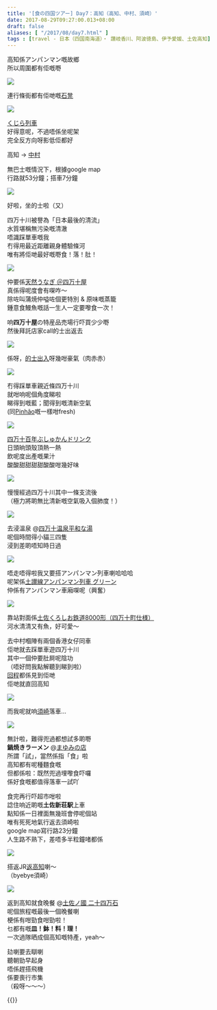 ```yaml
---
title: '[食の四国ツアー] Day7：高知（高知、中村、須崎）'
date: 2017-08-29T09:27:00.013+08:00
draft: false
aliases: [ "/2017/08/day7.html" ]
tags : [travel - 日本（四国南海道）・ 讚岐香川、阿波徳島、伊予愛媛、土佐高知]
---
```


高知係アンパンマン嘅故鄉  
所以周圍都有佢嘅嘢  

![](https://xxnbla.ch.files.1drv.com/y4myfY8z1IdnpS7Hl6yjgcI1hV2K4j99RIeXlf3oRN5XG1aP4dDhUxvxj8ZDkJpFyFzmm2ZWoXu_uWY7eXQj1mMO4MRyaqFhjTb6VH0bylg6x2p75f2GWdG-DVxlC_bMFAMgOY-dF2UVebxripAJjnfR2L_ijgmEITJcqz34Errw15ViqCCAjvnfozObs7aleZGMdjJSLm1N4vq41RjsY6Cpw?width=660&height=372&cropmode=none)

連行條街都有佢哋嘅[石凳](https://www.hidie.net/2020/05/day7.html)  

![](https://xxnwla.ch.files.1drv.com/y4mFOeew0opWqCrAlxzSbrlWRLDN7-VK2F37KAykQY-cgUpSWbXsZ0leGtbmUJG8Ebr6hN8RrdjcBAX1tAriXf4OluPz_yfIRmo-ebX1OQC5VGEiOg-8t0NZdEOyAKtkS6jtdzu_kKm_4_vMupERQiNqCuoFquv0BvYsi_zAJzlGWWGFGw59HZDDj3ZW1PB20ebZzLLPPeawePFmEAZGrBBhg?width=660&height=372&cropmode=none)

[くじら列車](https://www.hidie.net/2020/05/day7-2.html)  
好得意呢，不過唔係坐呢架  
完全反方向呀影低佢都好  
  
高知 → [中村](https://www.hidie.net/2020/05/day7_12.html)  
  
無巴士嘅情況下，根據google map  
行路就53分鐘；搭車7分鐘  

![](https://y3nbla.ch.files.1drv.com/y4mmd1WM7dQykL6m_QSgyQWwwqAgdvlSwYXnSdqj3QfDM9OTuPezmE_rfe3hAauUbvy5JHMSlX0CYuAe0qv7_KqK_xc5rHibDmTLJzQ9wTLutKt13bmp8uAQxuqWYOv2lAlx1kCIBFq0UxLeoz-IqhsLPqXJlN5dr6vJpnrMajFrTVztl2grVHPqZJvGMjPAW5ZREGNjatpNI-wRbB_gWdLJw?width=660&height=372&cropmode=none)

好啦，坐的士啦（又）  
  
四万十川被譽為「日本最後的清流」  
水質堪稱無污染嘅清澈  
唔識踩單車嘅我  
冇得用最近距離親身體驗條河  
唯有將佢哋最好嘅嘢食！落！肚！  

![](https://ynnala.ch.files.1drv.com/y4mdlhnW5dyEJKDt6TadOv2C8Xl5G0h72T2LRXWyC5Cq1sju0QtCHbRUoieVhI60KDOkOdaYkjaveZ129KDSugBCj_wCvegFW--vsOlcwNRTuGLeCZwhoadwNkKmMIx2Xb4QGZMZYKhRFL2jd9zA4vwY7UIG7kYHCgqKq7B9zpvmjXrhy3gY3hRxL7COa14JaD_Yq-ynveK2Vm4ZdZiaLIySQ?width=660&height=372&cropmode=none)

仲要係[天然うなぎ ＠四万十屋](https://www.hidie.net/2020/05/day7_21.html)  
真係得呢度會有㗎咋～  
除咗叫蒲焼仲嗌咗個更特別 & 原味嘅蒸籠  
鍾意食鰻魚嘅話一生人一定要嚟食一次！  
  
响**四万十屋**の特産品売場行吓買少少嘢  
然後拜託店家call的士出返去  

![](https://ynnxla.ch.files.1drv.com/y4mSmtUC7RU-Ka4oM1NgHV6UCF0x9rU68vZcaGu9jo0qKcJ3rBAYHyObMROPQSSsLGKI2Rkq7NlHrpmqFXI9GGF0bGGkAGqn88TLsODoSTYhYBCf25ac6nlLj5ortz3oqC_euM1sWs663Vep_7D4r3-fmTte27xWaIbv_Es_MhI5qeJShfWU3s5mmSUue42lq2QrMnX4KWbaqjkZfyrbVZLDA?width=660&height=372&cropmode=none)

係呀，[的士出入](https://www.hidie.net/2020/05/day7_13.html)呀幾咁豪氣（肉赤赤）  

![](https://ynnzla.ch.files.1drv.com/y4m1Jur9quIi-cJG-o9D0cmrvSAtfDlUk-10zUc3vHyhzOIWOwSwUZI_odqsLbEg_hwIt7WjYHuvp6ViVslgaMAnWfAxm8iD56xnoxzTNc-VKK7S3grxN3aVE-sohTaiZt8QgC2WjbekoLFIMMNjEDREEwWLDBrq_IZKRdMmnrLYMXZnz6mI2UgMyh1hdm8gGV8C3AnuJYQkoSfk0CmoKGXog?width=660&height=372&cropmode=none)

冇得踩單車親近條四万十川  
就咁响呢個角度睇啦  
睇得到嘅藍；聞得到嘅清新空氣  
(同[Pinhão](https://www.hidie.net/2017/08/day8porto-pinhao.html)嘅一樣咁fresh)  

![](https://yxndla.ch.files.1drv.com/y4mZpUDYT-AYi2jVn3w0AdFokIi_FP8a2v6mCJKliyXOKmeR2t9fnypu0pOhO0xGIOKeWfxrmXbR9r3u3uZuztWMDmrG-gE7BBVd2sawPu6E79R6x-4ynNZ04EAak9JXZpk7K7yFBvniK2GfOzB87tr1Zsn-r-Tiuv8LWyjs5cKEL5z3Z2k1dIbiYa-nOuC7Z8e6oFF5c2hYDWtguWYGv6a1Q?width=372&height=660&cropmode=none)

[四万十百年ぶしゅかんドリンク](https://www.hidie.net/2020/05/day7_5.html)  
日頭晌頭殼頂熱一熱  
飲呢度出產嘅果汁  
酸酸甜甜甜甜酸酸咁幾好味

![](https://yxnzla.ch.files.1drv.com/y4mCMCnhwX0MNu7l4fxHzOdepxprdtLMg8py4K2M3uXLs9dTkwgxu2khobBUH8plWCLFIlzI1yl861dmpFXYvnz-XiLAcmYDnZ1RZF1OLRBLfC6IUfSHjIGUJ2yuxYM_HcSNtsQZqhDeUNRGcNpOH1p-kj9ePLZXsSKFLjoXPBOMr7OpsAMTg4jDJ9-1gQI0XsgIdbYbyCK_sCx4R8scbj69w?width=660&height=372&cropmode=none)

慢慢經過四万十川其中一條支流後  
（極力將啲無比清新嘅空氣吸入個肺度！）

![](https://yxnwla.ch.files.1drv.com/y4m6YlMZZP5zR-2_9-cyegPyzY2bZH_VTKxsm-0cHdHllJO4YQsGsBvck6aCeRkkBN2rUzNydEoBMRG-f-2q-Z7tF9vm01tLGTJhPxIHO6Ugb-Y0AzVe5WgrwyaUmm1OiKG6SaON4Y6DLtOypEO7Ek4FJVfjzknPcPnjGUnP_nsjY065EO3rWIEeq5oU9sIKmcBAlzVMSUJb3NQzQXlH10DUQ?width=660&height=372&cropmode=none)

去浸溫泉 @[四万十温泉平和な湯](https://www.hidie.net/2020/05/day7_14.html)  
呢個時間得小貓三四隻  
浸到差啲唔知時日過

![](https://0hnwla.ch.files.1drv.com/y4mntc4FTd9XYN_0JtvBtNpK4oVC8fSgf7ROFZIv8V1HuLtdzyIqXNFd7O9hJvBhg1DFFJXkLIsvsXoiRDZxvqgnYLh-o9zagN5nQyfrint3RaE7XtPPV4zNxz7R2MrJgR6n6_s4BfrbHT3pfBE4CccoZeTFhJ7LePJF62V7dufAJr-jejADeSfnROjr74Ne0lKF5kvxMoD7O1zjaUw-tX03g?width=660&height=372&cropmode=none)

唔走唔得啦我又要搭アンパンマン列車喇哈哈哈  
呢架係[土讃線アンパンマン列車 グリーン](https://www.hidie.net/2020/05/day7_15.html)  
仲係有アンパンマン車廂㗎呢（興奮）

![](https://zxncla.ch.files.1drv.com/y4mAYZKP4gv0BdFL0wHSveyU-x0SKddpEKssAkWm7LS1xyxzFURGogMAYvvs3fRQQ4cfCxqooJQVYjKNnUH0v5pKH4vGeMoKbHoGBKfwHeulBzhyOj9mz3HUuXihjlflw8YooLnMUuVkI-D-m_tYI3HegKpb47SW8lcppghjzCsowoBxrHG3LQhLrBuw6gqP5medoByn5PqBrZCRd9x7Nl9Tg?width=660&height=372&cropmode=none)

靠站對面係[土佐くろしお鉄道8000形（四万十町仕様）](https://www.hidie.net/2020/05/day78000.html)  
河水清清又有魚，好可愛～  
  
去中村嗰陣有兩個香港女仔同車  
佢哋就去踩單車遊四万十川  
其中一個仲要肚屙呢陰功  
（唔好問我點解聽到睇到啦）  
[回程](https://www.hidie.net/2020/05/day7_47.html)都係見到佢哋  
佢哋就直回高知

![](https://zxnvla.ch.files.1drv.com/y4mId29HWg2VjafjnZvRHl-MpDHWpaaI7n-PbltWI6NtdoUxr1K4q-rMxkfBJlY1NCstnj0490LszBvzuNYEGNgAdhzsaMeoQDBWhEiyv_Suz_4B5OKeSMIuN7mUIFBIgXAam_DFRpsS7XOcy3pB08JGYDz1tXRG6Gmd3rSdILpOPi4JkPKYn7hTY_xM3_Pb1cXYvXQODhQsOMJ6scTvDFlkg?width=660&height=372&cropmode=none)

而我呢就响[須崎](https://www.hidie.net/2020/05/day7_16.html)落車...

![](/images/shikoku7n.jpg)

無計啦，難得兜過都想試多啲嘢  
**鍋焼きラーメン** @[まゆみの店](https://hidie.net/shikoku7n/)  
所謂「試」，當然係指「食」啦  
高知都有呢種麵食嘅  
但都係啦：既然兜過埋嚟食吓囉  
係好食嘅都值得落車一試吖  
  
食完再行吓超市咁啦  
諗住响近啲嘅**土佐新荘駅**上車  
點知係一日裡面無幾班會停呢個站  
唯有死死地氣行返去須崎啦  
google map寫行路23分鐘  
人生路不熟下，差唔多半粒鐘啫都係

![](/images/shikoku7o4.jpg)

搭返JR[返高知](https://hidie.net/shikoku7o/)喇～  
（byebye須崎）  

![](/images/shikoku7p.jpg)

返到高知就食晚餐 @[土佐ノ國 二十四万石](https://hidie.net/shikoku7p/)  
呢個旅程嘅最後一個晚餐喇  
梗係有咁勁食咁勁啦！  
乜都有嘅**皿！鉢！料！理！**  
一次過隊晒成個高知嘅特產，yeah～  
  
  
攰喇要去瞓喇  
聽朝勁早起身  
唔係趕搭飛機  
係要喪行市集  
（殺呀～～～）  
  
{{<shikoku>}}
